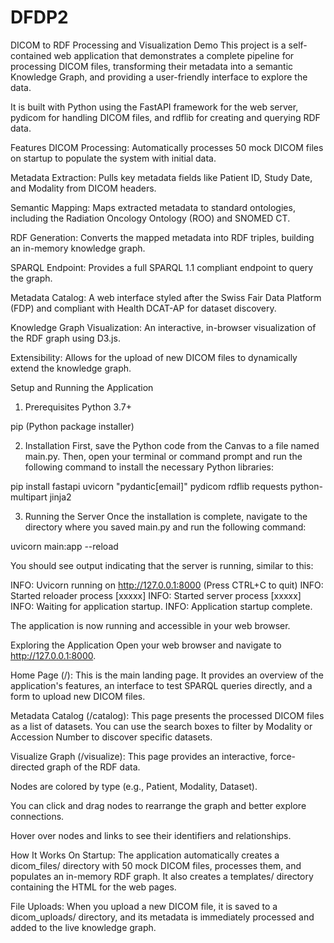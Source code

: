 # DFDP2

DICOM to RDF Processing and Visualization Demo
This project is a self-contained web application that demonstrates a complete pipeline for processing DICOM files, transforming their metadata into a semantic Knowledge Graph, and providing a user-friendly interface to explore the data.

It is built with Python using the FastAPI framework for the web server, pydicom for handling DICOM files, and rdflib for creating and querying RDF data.

Features
DICOM Processing: Automatically processes 50 mock DICOM files on startup to populate the system with initial data.

Metadata Extraction: Pulls key metadata fields like Patient ID, Study Date, and Modality from DICOM headers.

Semantic Mapping: Maps extracted metadata to standard ontologies, including the Radiation Oncology Ontology (ROO) and SNOMED CT.

RDF Generation: Converts the mapped metadata into RDF triples, building an in-memory knowledge graph.

SPARQL Endpoint: Provides a full SPARQL 1.1 compliant endpoint to query the graph.

Metadata Catalog: A web interface styled after the Swiss Fair Data Platform (FDP) and compliant with Health DCAT-AP for dataset discovery.

Knowledge Graph Visualization: An interactive, in-browser visualization of the RDF graph using D3.js.

Extensibility: Allows for the upload of new DICOM files to dynamically extend the knowledge graph.

Setup and Running the Application
1. Prerequisites
Python 3.7+

pip (Python package installer)

2. Installation
First, save the Python code from the Canvas to a file named main.py. Then, open your terminal or command prompt and run the following command to install the necessary Python libraries:

pip install fastapi uvicorn "pydantic[email]" pydicom rdflib requests python-multipart jinja2

3. Running the Server
Once the installation is complete, navigate to the directory where you saved main.py and run the following command:

uvicorn main:app --reload

You should see output indicating that the server is running, similar to this:

INFO:     Uvicorn running on http://127.0.0.1:8000 (Press CTRL+C to quit)
INFO:     Started reloader process [xxxxx]
INFO:     Started server process [xxxxx]
INFO:     Waiting for application startup.
INFO:     Application startup complete.

The application is now running and accessible in your web browser.

Exploring the Application
Open your web browser and navigate to http://127.0.0.1:8000.

Home Page (/): This is the main landing page. It provides an overview of the application's features, an interface to test SPARQL queries directly, and a form to upload new DICOM files.

Metadata Catalog (/catalog): This page presents the processed DICOM files as a list of datasets. You can use the search boxes to filter by Modality or Accession Number to discover specific datasets.

Visualize Graph (/visualize): This page provides an interactive, force-directed graph of the RDF data.

Nodes are colored by type (e.g., Patient, Modality, Dataset).

You can click and drag nodes to rearrange the graph and better explore connections.

Hover over nodes and links to see their identifiers and relationships.

How It Works
On Startup: The application automatically creates a dicom_files/ directory with 50 mock DICOM files, processes them, and populates an in-memory RDF graph. It also creates a templates/ directory containing the HTML for the web pages.

File Uploads: When you upload a new DICOM file, it is saved to a dicom_uploads/ directory, and its metadata is immediately processed and added to the live knowledge graph.
